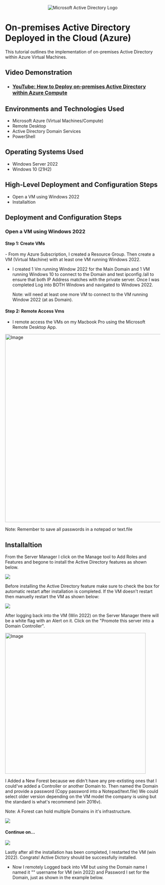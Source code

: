 <p align="center">
<img src="https://i.imgur.com/pU5A58S.png" alt="Microsoft Active Directory Logo"/>
</p>

<h1>On-premises Active Directory Deployed in the Cloud (Azure)</h1>
This tutorial outlines the implementation of on-premises Active Directory within Azure Virtual Machines.<br />


<h2>Video Demonstration</h2>

- ### [YouTube: How to Deploy on-premises Active Directory within Azure Compute](https://youtu.be/yQtI8JdbNqM?si=SO6NRrMEad5Z1f2d)

<h2>Environments and Technologies Used</h2>

- Microsoft Azure (Virtual Machines/Compute)
- Remote Desktop
- Active Directory Domain Services
- PowerShell

<h2>Operating Systems Used </h2>

- Windows Server 2022
- Windows 10 (21H2)

<h2>High-Level Deployment and Configuration Steps</h2>

- Open a VM using Windows 2022
- Installaltion

<h2>Deployment and Configuration Steps</h2>

<h3> Open a VM using Windows 2022 </h3>

<p>
 <h4> Step 1: Create VMs </h4>
  - From my Azure Subscription, I created a Resource Group. Then create a VM (Virtual Machine) with at least one VM running Windows 2022. 
  
  - I created 1 Vm running Window 2022 for the Main Domain and 1 VM running Windows 10 to connect to the Domain and test ipconfig /all to ensure that both IP Address matches with the private server. Once I was completed Log into BOTH Windows and navigated to Windows 2022.

    Note: will need at least one more VM to connect to the VM running Window 2022 (at as Domain).

<h4> Step 2: Remote Access Vms </h4>

- I remote access the VMs on my Macbook Pro using the Microsoft Remote Desktop App.
</p>
<p> <img width="609" alt="Image" src="https://github.com/user-attachments/assets/7322975d-7869-4ed5-8009-aac685afdc2e" /> 


Note: Remember to save all passwords in a notepad or text.file </p>

<p> <h2> Installaltion </h2></p>

<p> 
 From the Server Manager I click on the Manage tool to Add Roles and Features and begone to install  the Active Directory features as shown below. 
 </p>

<p><img src="https://github.com/user-attachments/assets/5f300f6b-cdba-49c0-870e-6866cbedbb9a"
</p>
<p>
Before installing the Active Directory feature make sure to check the box for automatic restart after installation is completed. If the VM doesn't restart then manuelly restart the VM as shown below:
</p>

<p> <img src="https://github.com/user-attachments/assets/9dad16dc-e234-4b54-b605-14d11b51ecc0" </p>
<br />
<p>
After logging back into the VM (Win 2022) on the Server Manager there will be a white flag with an Alert on it. Click on the "Promote this server into a Domain Controller".
</p>
<P> <img width="456" alt="Image" src="https://github.com/user-attachments/assets/d61ba61b-9d32-4111-a48d-92e0c362fc53" </P>
<br />

<p>
 I Added a New Forest because we didn't have any pre-extisting ones that I could've added a Controller or another Domain to. Then named the Domain and provide a password (Copy password into a Notepad/text.file) We could select older version depending on the VM model the company is using but the standard is what's recommend (win 2016v).

 Note: A Forest can hold multiple Domains in it's infrastructure.
</p>

<p> <img src="https://github.com/user-attachments/assets/49fbdcc9-7876-4a07-8e46-b96d96e1bf6b" </p>

<P> <h4> Continue on... </h4></P>

<p> <img src="https://github.com/user-attachments/assets/0ae447f3-516d-430e-80a9-90077f3f5a45"
</p>
<p>
Lastly after all the installation has been completed, I restarted the VM (win 2022). Congrats! Active Dictory should be successfully installed. 

- Now I remotely Logged back into VM but using the Domain name I named it "\" username for VM (win 2022) and Password I set for the Domain, just as shown in the example below. 
</p>
<br />
<p>

</p>
